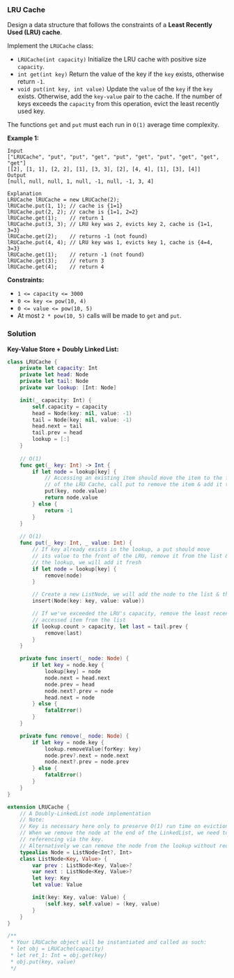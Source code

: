 
### LRU Cache

Design a data structure that follows the constraints of a __Least Recently Used (LRU) cache__.

Implement the `LRUCache` class:
* `LRUCache(int capacity)` Initialize the LRU cache with positive size `capacity`.
* `int get(int key)` Return the value of the key if the `key` exists, otherwise return `-1`.
* `void put(int key, int value)` Update the `value` of the `key` if the `key` exists. Otherwise, add the `key-value` pair to the cache. If the number of keys exceeds the `capacity` from this operation, evict the least recently used key.

The functions `get` and `put` must each run in `O(1)` average time complexity.

__Example 1:__
```
Input
["LRUCache", "put", "put", "get", "put", "get", "put", "get", "get", "get"]
[[2], [1, 1], [2, 2], [1], [3, 3], [2], [4, 4], [1], [3], [4]]
Output
[null, null, null, 1, null, -1, null, -1, 3, 4]

Explanation
LRUCache lRUCache = new LRUCache(2);
lRUCache.put(1, 1); // cache is {1=1}
lRUCache.put(2, 2); // cache is {1=1, 2=2}
lRUCache.get(1);    // return 1
lRUCache.put(3, 3); // LRU key was 2, evicts key 2, cache is {1=1, 3=3}
lRUCache.get(2);    // returns -1 (not found)
lRUCache.put(4, 4); // LRU key was 1, evicts key 1, cache is {4=4, 3=3}
lRUCache.get(1);    // return -1 (not found)
lRUCache.get(3);    // return 3
lRUCache.get(4);    // return 4
```

__Constraints:__
* `1 <= capacity <= 3000`
* `0 <= key <= pow(10, 4)`
* `0 <= value <= pow(10, 5)`
* At most `2 * pow(10, 5)` calls will be made to `get` and `put`.

### Solution
__Key-Value Store + Doubly Linked List:__
```Swift
class LRUCache {
    private let capacity: Int
    private let head: Node
    private let tail: Node
    private var lookup: [Int: Node]

    init(_ capacity: Int) {
        self.capacity = capacity
        head = Node(key: nil, value: -1)
        tail = Node(key: nil, value: -1)
        head.next = tail
        tail.prev = head
        lookup = [:]
    }
    
    // O(1)
    func get(_ key: Int) -> Int {
        if let node = lookup[key] {
            // Accessing an existing item should move the item to the front
            // of the LRU Cache, call put to remove the item & add it to the front
            put(key, node.value)
            return node.value
        } else {
            return -1
        }
    }
    
    // O(1)
    func put(_ key: Int, _ value: Int) {
        // If key already exists in the lookup, a put should move
        // its value to the front of the LRU, remove it from the list &
        // the lookup, we will add it fresh
        if let node = lookup[key] {
            remove(node)
        }

        // Create a new ListNode, we will add the node to the list & the lookup
        insert(Node(key: key, value: value))

        // If we've exceeded the LRU's capacity, remove the least recently
        // accessed item from the list
        if lookup.count > capacity, let last = tail.prev {
            remove(last)
        }
    }

    private func insert(_ node: Node) {
        if let key = node.key {
            lookup[key] = node
            node.next = head.next
            node.prev = head
            node.next?.prev = node
            head.next = node
        } else {
            fatalError()
        }
    }

    private func remove(_ node: Node) {
        if let key = node.key {
            lookup.removeValue(forKey: key)
            node.prev?.next = node.next
            node.next?.prev = node.prev
        } else {
            fatalError()
        }
    }
}

extension LRUCache {
    // A Doubly-LinkedList node implementation
    // Note:
    // Key is necessary here only to preserve O(1) run time on eviction when new item is inserted with LRU at full capacity.
    // When we remove the node at the end of the LinkedList, we need to remove the node also from the lookup, which requires
    // referencing via the key.
    // Alternatively we can remove the node from the lookup without requiring the key, but that will make removal an O(n) operation.
    typealias Node = ListNode<Int?, Int>
    class ListNode<Key, Value> {
        var prev : ListNode<Key, Value>?
        var next : ListNode<Key, Value>?
        let key: Key
        let value: Value

        init(key: Key, value: Value) {
            (self.key, self.value) = (key, value)
        }
    }
}

/**
 * Your LRUCache object will be instantiated and called as such:
 * let obj = LRUCache(capacity)
 * let ret_1: Int = obj.get(key)
 * obj.put(key, value)
 */
```